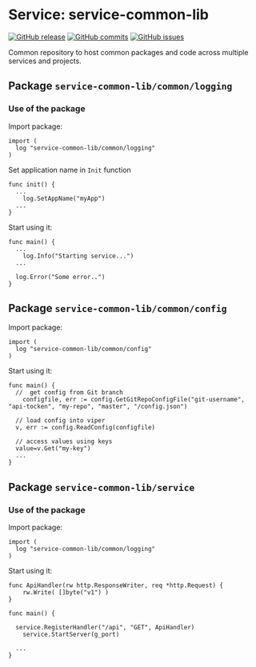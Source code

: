 # Service: service-common-lib

[![GitHub release](https://img.shields.io/github/release/qubyte/rubidium.svg)](https://github.com/OlegGorJ/service-common-lib/releases)
[![GitHub commits](https://img.shields.io/github/commits-since/SubtitleEdit/subtitleedit/3.4.7.svg)](https://github.com/OlegGorJ/service-common-lib/commits)
[![GitHub issues](https://img.shields.io/github/issues/OlegGorJ/service-common-lib.svg)](https://github.com/OlegGorJ/service-common-lib/issues)

Common repository to host common packages and code across multiple services and projects.


## Package `service-common-lib/common/logging`

### Use of the package

Import package:

```
import (
  log "service-common-lib/common/logging"
)
```

Set application name in `Init` function

```
func init() {
  ...
	log.SetAppName("myApp")
  ...
}
```

Start using it:

```
func main() {
  ...
	log.Info("Starting service...")
  ...

  log.Error("Some error..")
}
```


## Package `service-common-lib/common/config`

Import package:

```
import (
  log "service-common-lib/common/config"
)
```

Start using it:

```
func main() {
  //  get config from Git branch
	configfile, err := config.GetGitRepoConfigFile("git-username", "api-tocken", "my-repo", "master", "/config.json")

  // load config into viper
  v, err := config.ReadConfig(configfile)

  // access values using keys
  value=v.Get("my-key")
  ...
}

```


## Package `service-common-lib/service`

### Use of the package

Import package:

```
import (
  log "service-common-lib/common/logging"
)
```

Start using it:

```
func ApiHandler(rw http.ResponseWriter, req *http.Request) {
	rw.Write( []byte("v1") )
}

func main() {

  service.RegisterHandler("/api", "GET", ApiHandler)
	service.StartServer(g_port)

  ...
}

```

